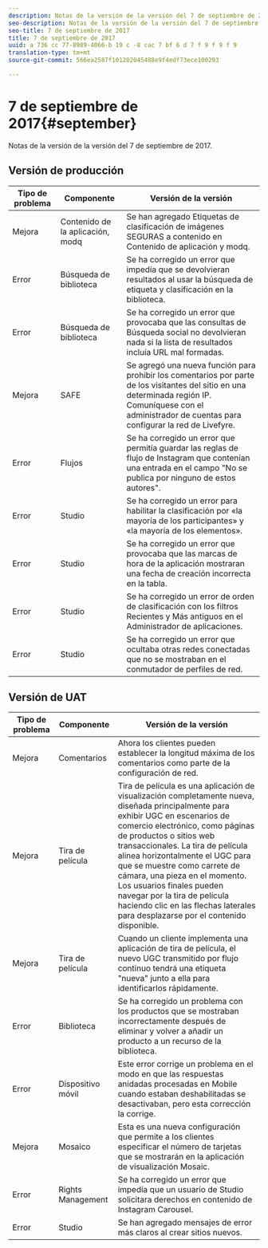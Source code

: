 ```yaml
---
description: Notas de la versión de la versión del 7 de septiembre de 2017.
seo-description: Notas de la versión de la versión del 7 de septiembre de 2017.
seo-title: 7 de septiembre de 2017
title: 7 de septiembre de 2017
uuid: a 736 cc 77-8989-4066-b 19 c -8 cac 7 bf 6 d 7 f 9 f 9 f 9
translation-type: tm+mt
source-git-commit: 566ea2587f101202045488e9f4edf73ece100293

---
```



# 7 de septiembre de 2017{#september}

Notas de la versión de la versión del 7 de septiembre de 2017.

## Versión de producción

| **Tipo de problema** | **Componente** | **Versión de la versión** |
|---|---|---|
| Mejora | Contenido de la aplicación, modq | Se han agregado Etiquetas de clasificación de imágenes SEGURAS a contenido en Contenido de aplicación y modq. |
| Error | Búsqueda de biblioteca | Se ha corregido un error que impedía que se devolvieran resultados al usar la búsqueda de etiqueta y clasificación en la biblioteca. |
| Error | Búsqueda de biblioteca | Se ha corregido un error que provocaba que las consultas de Búsqueda social no devolvieran nada si la lista de resultados incluía URL mal formadas. |
| Mejora | SAFE | Se agregó una nueva función para prohibir los comentarios por parte de los visitantes del sitio en una determinada región IP. Comuníquese con el administrador de cuentas para configurar la red de Livefyre. |
| Error | Flujos | Se ha corregido un error que permitía guardar las reglas de flujo de Instagram que contenían una entrada en el campo "No se publica por ninguno de estos autores". |
| Error | Studio | Se ha corregido un error para habilitar la clasificación por «la mayoría de los participantes» y «la mayoría de los elementos». |
| Error | Studio | Se ha corregido un error que provocaba que las marcas de hora de la aplicación mostraran una fecha de creación incorrecta en la tabla. |
| Error | Studio | Se ha corregido un error de orden de clasificación con los filtros Recientes y Más antiguos en el Administrador de aplicaciones. |
| Error | Studio | Se ha corregido un error que ocultaba otras redes conectadas que no se mostraban en el conmutador de perfiles de red. |

## Versión de UAT

| **Tipo de problema** | **Componente** | **Versión de la versión** |
|---|---|---|
| Mejora | Comentarios | Ahora los clientes pueden establecer la longitud máxima de los comentarios como parte de la configuración de red. |
| Mejora | Tira de película | Tira de película es una aplicación de visualización completamente nueva, diseñada principalmente para exhibir UGC en escenarios de comercio electrónico, como páginas de productos o sitios web transaccionales. La tira de película alinea horizontalmente el UGC para que se muestre como carrete de cámara, una pieza en el momento. Los usuarios finales pueden navegar por la tira de película haciendo clic en las flechas laterales para desplazarse por el contenido disponible. |
| Mejora | Tira de película | Cuando un cliente implementa una aplicación de tira de película, el nuevo UGC transmitido por flujo continuo tendrá una etiqueta "nueva" junto a ella para identificarlos rápidamente. |
| Error | Biblioteca | Se ha corregido un problema con los productos que se mostraban incorrectamente después de eliminar y volver a añadir un producto a un recurso de la biblioteca. |
| Error | Dispositivo móvil | Este error corrige un problema en el modo en que las respuestas anidadas procesadas en Mobile cuando estaban deshabilitadas se desactivaban, pero esta corrección la corrige. |
| Mejora | Mosaico | Esta es una nueva configuración que permite a los clientes especificar el número de tarjetas que se mostrarán en la aplicación de visualización Mosaic. |
| Error | Rights Management | Se ha corregido un error que impedía que un usuario de Studio solicitara derechos en contenido de Instagram Carousel. |
| Error | Studio | Se han agregado mensajes de error más claros al crear sitios nuevos. |

